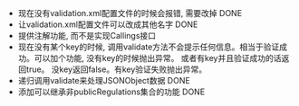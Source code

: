 *   现在没有validation.xml配置文件的时候会报错, 需要改掉  DONE
*   让validation.xml配置文件可以改成其他名字 DONE
*   提供注解功能, 而不是实现Callings接口
*   现在没有某个key的时候, 调用validate方法不会提示任何信息。相当于验证成功。可以加个功能, 没有key的时候抛出异常。
    或者有key并且验证成功的话返回true。 没key返回false。有key验证失败抛出异常。
*   递归调用validate来处理JSONObject数据 DONE
*   添加可以继承非publicRegulations集合的功能   DONE
